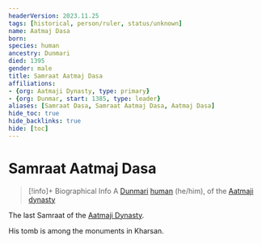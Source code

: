```yaml
---
headerVersion: 2023.11.25
tags: [historical, person/ruler, status/unknown]
name: Aatmaj Dasa
born:
species: human
ancestry: Dunmari
died: 1395
gender: male
title: Samraat Aatmaj Dasa
affiliations:
- {org: Aatmaji Dynasty, type: primary}
- {org: Dunmar, start: 1385, type: leader}
aliases: [Samraat Dasa, Samraat Aatmaj Dasa, Aatmaj Dasa]
hide_toc: true
hide_backlinks: true
hide: [toc]
---
```

# Samraat Aatmaj Dasa
>[!info]+ Biographical Info
> A [Dunmari](<../../../gazetteer/greater-dunmar/realms/dunmar/dunmar.md>) [human](<../../../species/humans/humans.md>) (he/him), of the [Aatmaji dynasty](<../../../groups/dunmari-dynasties/aatmaji-dynasty.md>)
> 
> 

The last Samraat of the [Aatmaji Dynasty](<../../../groups/dunmari-dynasties/aatmaji-dynasty.md>). 

His tomb is among the monuments in Kharsan. 






